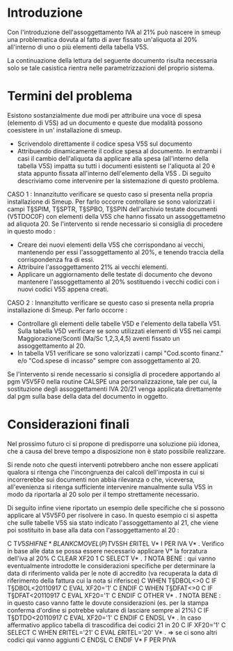 # Introduzione
Con l'introduzione dell'assoggettamento IVA al 21% può nascere in smeup una problematica dovuta al fatto di aver fissato un'aliquota al 20% all'interno di uno o più elementi della tabella V5S.

La continuazione della lettura del seguente documento risulta necessaria solo se tale casistica rientra nelle parametrizzazioni del proprio sistema.

# Termini del problema
Esistono sostanzialmente due modi per attribuire una voce di spesa (elemento di V5S) ad un documento e queste due modalità possono coesistere in un' installazione di smeup.

* Scrivendolo direttamente il codice spesa V5S sul documento
* Attribuendo dinamicamente il codice spesa al documento.
In entrambi i casi il cambio dell'aliquota da applicare alla spesa (all'interno della tabella V5S) impatta su tutti i documenti esistenti se l'aliquota  al 20 è stata appunto fissata all'interno dell'elemento della V5S . Di seguito descriviamo come intervenire per la sistemazione di questo problema.

CASO 1 : 
Innanzitutto verificare se questo caso si presenta nella propria installazione di Smeup. Per farlo occorre controllare se sono valorizzati i campi T§SPIM, T§SPTR, T§SPBO, T§SPIN  dell'archivio testate documenti (V5TDOC0F) con elementi della V5S che hanno fissato un assoggettametno ad aliquota 20.  Se l'intervento si rende necessario si consiglia di procedere in questo modo : 
* Creare dei nuovi elementi della V5S che corrispondano ai vecchi, mantenendo per essi l'assoggettamento al 20%, e tenendo traccia della corrispondenza fra di essi.
* Attribuire l'assoggettamento 21% ai vecchi elementi.
* Applicare un aggiornamento delle testate di documento che devono mantenere l'assoggettamento al 20% sostituendo i vecchi codici con i nuovi codici V5S appena creati.

CASO 2 : 
Innanzitutto verificare se questo caso si presenta nella propria installazione di Smeup. Per farlo occorre : 
* Controllare gli elementi delle tabelle V5D e l'elemento della tabella V51. Sulla tabella V5D verificare se sono utilizzati elementi di V5S nei campi Maggiorazione/Sconti (Ma/Sc 1,2,3,4,5) aventi fissato un assoggettamento al 20.
* In tabella V51 verificare se sono valorizzati i campi "Cod.sconto finanz." e/o "Cod.spese di incasso" sempre con assoggettamento al 20.

Se l'intervento si rende necessario si consiglia di procedere apportando al pgm V5V5F0 nella routine CALSPE una personalizzazione, tale per cui, la sostituzione degli assoggettamenti IVA  20/21 venga applicata direttamente dal pgm sulla base della data del documento in oggetto.

# Considerazioni finali
Nel prossimo futuro ci si propone di predisporre una soluzione più idonea, che a causa del breve tempo a disposizione non è stato possibile realizzare.

Si rende noto che questi interventi potrebbero anche non essere applicati qualora si ritenga che l'incongruenza dei calcoli dell'imposta in cui si incorrerebbe sui documenti non abbia rilevanza o che, viceversa, all'evenienza si ritenga sufficiente intervenire manualmente sulla V5S in modo da riportarla al 20 solo per il tempo strettamente necessario.

Di seguito infine viene riportato un esempio delle specifiche che si possono applicare al V5V5F0 per risolvere in caso. In questo esempio ci si aspetta che sulle tabelle V5S sia stato indicato l'assoggettamento al 21, che viene poi sostituito in base alla data con l'assoggettamento al 20 : 

>
C     T$V5SH        IFNE      *BLANK
C                   MOVEL(P)  T$V5SH        £RITEL
V* I PER IVA
V* . Verifico in base alle data se possa essere necessario applicare
V*   la forzatura dell'iva al 20%
C                   CLEAR                   XF20              1
C                   SELECT
V* . _1_ NOTA BENE :  qui vanno eventualmente introdotte le considerazioni specifiche per determinare la data di riferimento valida per le note di accredito (va recuperata la data di riferimento della fattura cui la nota si riferisce)
C                   WHEN      T§DBOL<>0
C                   IF        T§DBOL<20110917
C                   EVAL      XF20='1'
C                   ENDIF
C                   WHEN      T§DFAT<>0
C                   IF        T§DFAT<20110917
C                   EVAL      XF20='1'
C                   ENDIF
C                   OTHER
V* . _1_ NOTA BENE :  in questo caso vanno fatte le dovute considerazioni (es. per la stampa conferma d'ordine si potrebbe valutare di lasciare sempre al 21%) 
C                   IF        T§DTDO<20110917
C                   EVAL      XF20='1'
C                   ENDIF
C                   ENDSL
V* . In caso affermativo applico tabella di trascodifica dei codici 21 in 20
C                   IF        XF20='1'
C                   SELECT
C                   WHEN      £RITEL='21'
C                   EVAL      £RITEL='20'
 V* . => se ci sono altri codici qui vanno aggiunti
C                   ENDSL
C                   ENDIF
V* F PER PIVA




